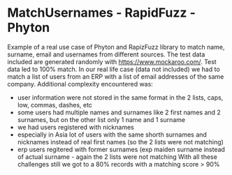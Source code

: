 # MatchUsernames - RapidFuzz - Phyton
Example of a real use case of Phyton and RapizFuzz library to match name, surname, email and usernames from different sources. 
The test data included are generated randomly with https://www.mockaroo.com/. Test data led to 100% match.
In our real life case (data not included) we had to match a list of users from an ERP with a list of email addresses of the same company. 
Additional complexity encountered was: 
- user information were not stored in the same format in the 2 lists, caps, low, commas, dashes, etc
- some users had multiple names and surnames like 2 first names and 2 surnames, but on the other list only 1 name and 1 surname
- we had users registered with nicknames
- especially in Asia lot of users with the same shorth surnames and nicknames instead of real first names (so the 2 lists were not matching)
- erp users regitered with former surnames (exp maiden surname instead of actual surname - again the 2 lists were not matching
With all these challenges still we got to a 80% records with a matching score > 90%
